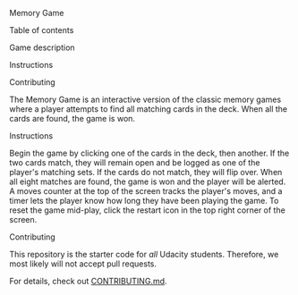 Memory Game

Table of contents

Game description

Instructions

Contributing

The Memory Game is an interactive version of the classic memory games where a player attempts to find all matching cards in the deck. When all the cards are found, the game is won.


Instructions

Begin the game by clicking one of the cards in the deck, then another. If the two cards match, they will remain open and be logged as one of the player's matching sets. If the cards do not match, they will flip over. When all eight matches are found, the game is won and the player will be alerted. A moves counter at the top of the screen tracks the player's moves, and a timer lets the player know how long they have been playing the game. To reset the game mid-play, click the restart icon in the top right corner of the screen.  

Contributing

This repository is the starter code for _all_ Udacity students. Therefore, we most likely will not accept pull requests.

For details, check out [CONTRIBUTING.md](CONTRIBUTING.md).
